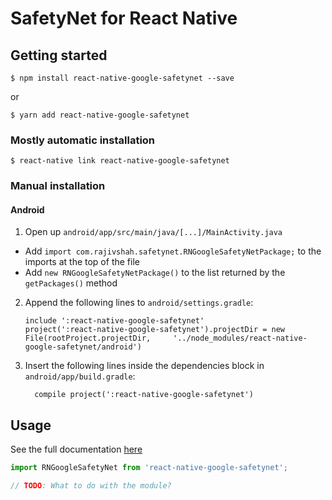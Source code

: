 
# SafetyNet for React Native

## Getting started

`$ npm install react-native-google-safetynet --save`

or

`$ yarn add react-native-google-safetynet`

### Mostly automatic installation

`$ react-native link react-native-google-safetynet`

### Manual installation


#### Android

1. Open up `android/app/src/main/java/[...]/MainActivity.java`
  - Add `import com.rajivshah.safetynet.RNGoogleSafetyNetPackage;` to the imports at the top of the file
  - Add `new RNGoogleSafetyNetPackage()` to the list returned by the `getPackages()` method
2. Append the following lines to `android/settings.gradle`:
  	```
  	include ':react-native-google-safetynet'
  	project(':react-native-google-safetynet').projectDir = new File(rootProject.projectDir, 	'../node_modules/react-native-google-safetynet/android')
  	```
3. Insert the following lines inside the dependencies block in `android/app/build.gradle`:
  	```
      compile project(':react-native-google-safetynet')
  	```


## Usage

See the full documentation [here](https://rajivshah3.github.io/react-native-google-safetynet/)

```javascript
import RNGoogleSafetyNet from 'react-native-google-safetynet';

// TODO: What to do with the module?
```
